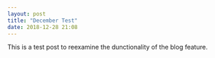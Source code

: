```yaml
---
layout: post
title: "December Test"
date: 2018-12-28 21:08
---
```


This is a test post to reexamine the dunctionality of the blog feature.